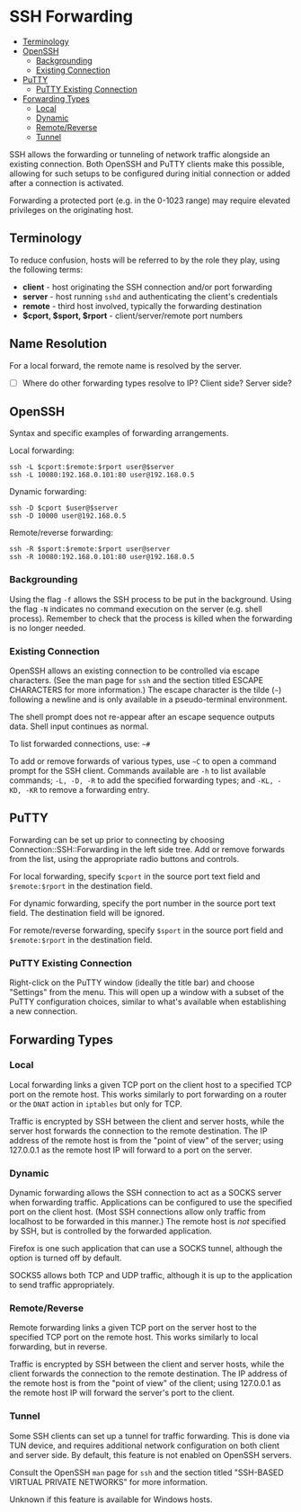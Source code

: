 # SSH Forwarding #
* [Terminology](#terminology)
* [OpenSSH](#openssh)
  * [Backgrounding](#backgrounding)
  * [Existing Connection](#existing-connection)
* [PuTTY](#putty)
  * [PuTTY Existing Connection](#putty-existing-connection)
* [Forwarding Types](#forwarding-types)
  * [Local](#local)
  * [Dynamic](#dynamic)
  * [Remote/Reverse](#remotereverse)
  * [Tunnel](#tunnel)

SSH allows the forwarding or tunneling of network traffic alongside an existing
connection.  Both OpenSSH and PuTTY clients make this possible, allowing for
such setups to be configured during initial connection or added after a
connection is activated.

Forwarding a protected port (e.g. in the 0-1023 range) may require elevated
privileges on the originating host.

## Terminology ##
To reduce confusion, hosts will be referred to by the role they play, using the
following terms:

* **client** - host originating the SSH connection and/or port forwarding
* **server** - host running `sshd` and authenticating the client's credentials
* **remote** - third host involved, typically the forwarding destination
* **$cport, $sport, $rport** - client/server/remote port numbers

## Name Resolution ##
For a local forward, the remote name is resolved by the server.

* [ ] Where do other forwarding types resolve to IP?  Client side?  Server side?

## OpenSSH ##
Syntax and specific examples of forwarding arrangements.

Local forwarding:
```
ssh -L $cport:$remote:$rport user@$server
ssh -L 10080:192.168.0.101:80 user@192.168.0.5
```

Dynamic forwarding:
```
ssh -D $cport $user@$server
ssh -D 10000 user@192.168.0.5
```

Remote/reverse forwarding:
```
ssh -R $sport:$remote:$rport user@server
ssh -R 10080:192.168.0.101:80 user@192.168.0.5
```

### Backgrounding ###
Using the flag `-f` allows the SSH process to be put in the background.  Using
the flag `-N` indicates no command execution on the server (e.g. shell process).
Remember to check that the process is killed when the forwarding is no longer
needed.

### Existing Connection ###
OpenSSH allows an existing connection to be controlled via escape characters.
(See the man page for `ssh` and the section titled ESCAPE CHARACTERS for more
information.)  The escape character is the tilde (`~`) following a newline and
is only available in a pseudo-terminal environment.

The shell prompt does not re-appear after an escape sequence outputs data.
Shell input continues as normal.

To list forwarded connections, use:  `~#`

To add or remove forwards of various types, use `~C` to open a command prompt
for the SSH client.  Commands available are `-h` to list available commands;
`-L, -D, -R` to add the specified forwarding types; and `-KL, -KD, -KR` to
remove a forwarding entry.

## PuTTY ##
Forwarding can be set up prior to connecting by choosing
Connection::SSH::Forwarding in the left side tree.  Add or remove forwards from
the list, using the appropriate radio buttons and controls.

For local forwarding, specify `$cport` in the source port text field and
`$remote:$rport` in the destination field.

For dynamic forwarding, specify the port number in the source port text field.
The destination field will be ignored.

For remote/reverse forwarding, specify `$sport` in the source port field and
`$remote:$rport` in the destination field.

### PuTTY Existing Connection ###
Right-click on the PuTTY window (ideally the title bar) and choose "Settings"
from the menu.  This will open up a window with a subset of the PuTTY
configuration choices, similar to what's available when establishing a new
connection.

## Forwarding Types ##

### Local ###
Local forwarding links a given TCP port on the client host to a specified TCP
port on the remote host.  This works similarly to port forwarding on a router
or the `DNAT` action in `iptables` but only for TCP.

Traffic is encrypted by SSH between the client and server hosts, while the
server host forwards the connection to the remote destination.  The IP address
of the remote host is from the "point of view" of the server; using 127.0.0.1 as
the remote host IP will forward to a port on the server.

### Dynamic ###
Dynamic forwarding allows the SSH connection to act as a SOCKS server when
forwarding traffic.  Applications can be configured to use the specified port on
the client host.  (Most SSH connections allow only traffic from localhost to be
forwarded in this manner.)  The remote host is _not_ specified by SSH, but is
controlled by the forwarded application.

Firefox is one such application that can use a SOCKS tunnel, although the option
is turned off by default.

SOCKS5 allows both TCP and UDP traffic, although it is up to the application to
send traffic appropriately.

### Remote/Reverse ###
Remote forwarding links a given TCP port on the server host to the specified TCP
port on the remote host.  This works similarly to local forwarding, but in
reverse.

Traffic is encrypted by SSH between the client and server hosts, while the
client forwards the connection to the remote destination.  The IP address of the
remote host is from the "point of view" of the client; using 127.0.0.1 as the
remote host IP will forward the server's port to the client.

### Tunnel ###
Some SSH clients can set up a tunnel for traffic forwarding.  This is done via
TUN device, and requires additional network configuration on both client and
server side.  By default, this feature is not enabled on OpenSSH servers.

Consult the OpenSSH `man` page for `ssh` and the section titled "SSH-BASED
VIRTUAL PRIVATE NETWORKS" for more information.

Unknown if this feature is available for Windows hosts.
